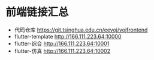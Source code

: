 # 前端链接汇总

- 代码仓库 <https://git.tsinghua.edu.cn/eevoj/vojfrontend>
- flutter-template <http://166.111.223.64:10000>
- flutter-综合 <http://166.111.223.64:10001>
- flutter-仿真 <http://166.111.223.64:10002>
